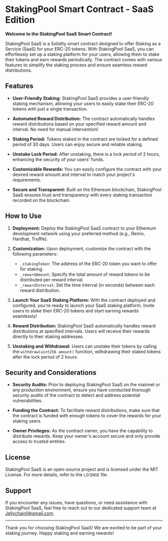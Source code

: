 # StakingPool Smart Contract - SaaS Edition

**Welcome to the StakingPool SaaS Smart Contract!**

StakingPool SaaS is a Solidity smart contract designed to offer Staking as a Service (SaaS) for your ERC-20 tokens. With StakingPool SaaS, you can effortlessly set up a staking platform for your users, allowing them to stake their tokens and earn rewards periodically. The contract comes with various features to simplify the staking process and ensure seamless reward distributions.

## Features

- **User-Friendly Staking:** StakingPool SaaS provides a user-friendly staking mechanism, allowing your users to easily stake their ERC-20 tokens with just a single transaction.

- **Automated Reward Distribution:** The contract automatically handles reward distributions based on your specified reward amount and interval. No need for manual intervention!

- **Staking Period:** Tokens staked in the contract are locked for a defined period of 30 days. Users can enjoy secure and reliable staking.

- **Unstake Lock Period:** After unstaking, there is a lock period of 2 hours, enhancing the security of your users' funds.

- **Customizable Rewards:** You can easily configure the contract with your desired reward amount and interval to match your project's requirements.

- **Secure and Transparent:** Built on the Ethereum blockchain, StakingPool SaaS ensures trust and transparency with every staking transaction recorded on the blockchain.

## How to Use

1. **Deployment:** Deploy the StakingPool SaaS contract to your Ethereum development network using your preferred method (e.g., Remix, Hardhat, Truffle).

2. **Customization:** Upon deployment, customize the contract with the following parameters:

   - `_stakingToken`: The address of the ERC-20 token you want to offer for staking.
   - `_rewardAmount`: Specify the total amount of reward tokens to be distributed per reward interval.
   - `_rewardInterval`: Set the time interval (in seconds) between each reward distribution.

3. **Launch Your SaaS Staking Platform:** With the contract deployed and configured, you're ready to launch your SaaS staking platform. Invite users to stake their ERC-20 tokens and start earning rewards seamlessly!

4. **Reward Distribution:** StakingPool SaaS automatically handles reward distributions at specified intervals. Users will receive their rewards directly to their staking addresses.

5. **Unstaking and Withdrawal:** Users can unstake their tokens by calling the `withdraw(uint256 amount)` function, withdrawing their staked tokens after the lock period of 2 hours.

## Security and Considerations

- **Security Audits:** Prior to deploying StakingPool SaaS on the mainnet or any production environment, ensure you have conducted thorough security audits of the contract to detect and address potential vulnerabilities.

- **Funding the Contract:** To facilitate reward distributions, make sure that the contract is funded with enough tokens to cover the rewards for your staking users.

- **Owner Privileges:** As the contract owner, you have the capability to distribute rewards. Keep your owner's account secure and only provide access to trusted entities.

## License

StakingPool SaaS is an open-source project and is licensed under the MIT License. For more details, refer to the `LICENSE` file.

## Support

If you encounter any issues, have questions, or need assistance with StakingPool SaaS, feel free to reach out to our dedicated support team at Jellychain1@gmail.com.

---

Thank you for choosing StakingPool SaaS! We are excited to be part of your staking journey. Happy staking and earning rewards!
